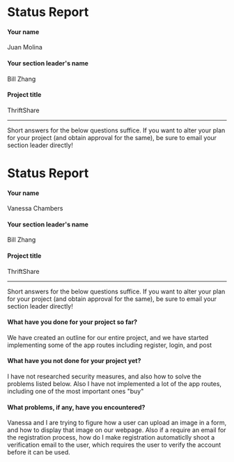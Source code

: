 # Status Report

#### Your name

Juan Molina

#### Your section leader's name

Bill Zhang

#### Project title

ThriftShare

***

Short answers for the below questions suffice. If you want to alter your plan for your project (and obtain approval for the same), be sure to email your section leader directly!

# Status Report

#### Your name

Vanessa Chambers

#### Your section leader's name

Bill Zhang

#### Project title

ThriftShare

***

Short answers for the below questions suffice. If you want to alter your plan for your project (and obtain approval for the same), be sure to email your section leader directly!

#### What have you done for your project so far?

We have created an outline for our entire project, and we have started implementing some of the app routes including register, login, and post

#### What have you not done for your project yet?

I have not researched security measures, and also how to solve the problems listed below. Also I have not implemented a lot of the app routes,
including one of the most important ones "buy"

#### What problems, if any, have you encountered?

Vanessa and I are trying to figure how a user can upload an image in a form, and how to display that image on our webpage.
Also if a require an email for the registration process, how do I make registration automaticlly shoot a verification email to the user,
which requires the user to verify the account before it can be used.
